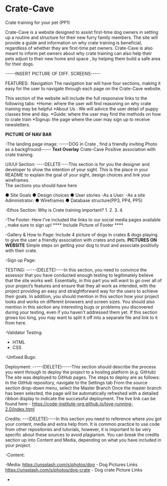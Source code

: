 # Crate-Cave
Crate training for your pet (PP1)

Crate-Cave is a website designed to assist first-time dog owners in setting up a routine and structure for their new furry family members. The site will provide a guide and information on why crate training is beneficial, regardless of whether they are first-time pet owners. Crate-Cave is also meant to inform pet owners about why crate training can also help their pets adjust to their new home and space , by helping them build a safe area for their dogs.

-----INSERT PICTURE OF DIFF. SCREENS-----

FEATURES:
∙Navigation
The navigation bar will have four sections, making it easy for the user to navigate through each page on the Crate-Cave website.

This section of the website will include the full responsive links to the following tabs:
 *Home: where the user will find reasoning on why crate training may be helpful
 *About Us : We will advice the user detail of puppy classes time and day.
 *Guide: where the user may find the methods on how to crate train
 *Signup: the page where the user may sign up to receive newsletters.

 ****PICTURE OF NAV BAR****

-The landing page image:
-----DOG in Crate , find a friendly inviting Photo as a backgfround-----
****Text Overlay****
Crate-Cave 
Positive association with crate training.

UX/UI Section:
----DELETE----This section is for you the designer and developer to show 
the intention of your sight. This is the place in your README 
to explain the goal of your sight, design choices and link 
your wireframes.  
The sections you should have here 

● Site Goals
● Design choices
● User stories
-As a User:
-As a site Administrator:
● Wireframes
● Database structure(PP3, PP4, PP5)


-Ethos Section:
Why is Crate training important?
1.
2.
3.
4.

-The Footer:
Here I've included the links to our social media pages available , make sure to sign up! 
**** Include Picture of Footer ****

-Gallery & How to Page:
 Include 4 picture of dogs in crates & dogs playing to give the user a friendly association with crates and pets. 
 ****PICTURES ON WEBSITE****
 Simple steps on getting your dog to trust and associate positivily with their crate.
 
 

-Sign up Page:

TESTING:
-----(DELETE)----In this section, you need to convince the assessor that you have conducted enough testing to legitimately believe that the site works well. Essentially, in this part you will want to go over all of your project’s features and ensure that they all work as intended, with the project providing an easy and straightforward way for the users to achieve their goals.
In addition, you should mention in this section how your project looks and works on different browsers and screen sizes.
You should also mention in this section any interesting bugs or problems you discovered during your testing, even if you haven't addressed them yet.
If this section grows too long, you may want to split it off into a separate file and link to it from here.

-Validator Testing:
 * HTML
 * CSS

-Unfixed Bugs:

Deployment:
-----(DELETE)-----This section should describe the process you went through to deploy the project to a hosting platform (e.g. GitHub)
The site was deployed to GitHub pages. The steps to deploy are as follows:
In the GitHub repository, navigate to the Settings tab
From the source section drop-down menu, select the Master Branch
Once the master branch has been selected, the page will be automatically refreshed with a detailed ribbon display to indicate the successful deployment.
The live link can be found here - https://code-institute-org.github.io/love-running-2.0/index.html

Credits:
---(DELETE)----In this section you need to reference where you got your content, media and extra help from. It is common practice to use code from other repositories and tutorials, however, it is important to be very specific about these sources to avoid plagiarism.
You can break the credits section up into Content and Media, depending on what you have included in your project.

-Content:

-Media:
https://unsplash.com/s/photos/dog - Dog Pictures Links
https://unsplash.com/s/photos/dog-crate - Dog crate Picture Links

-
